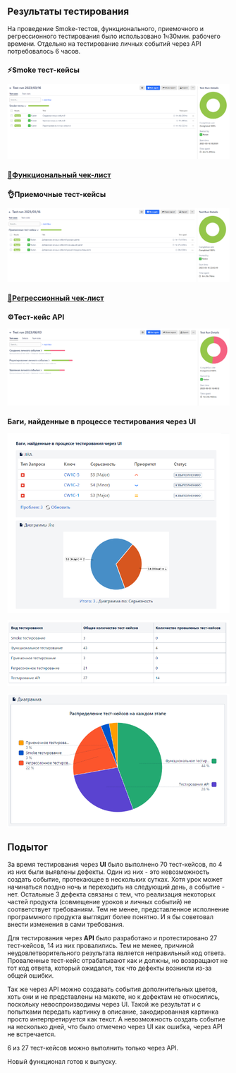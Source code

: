 ## Результаты тестирования

На проведение Smoke-тестов, функционального, приемочного и регрессионного тестирования было использовано 1ч30мин. рабочего времени. Отдельно на тестирование личных событий через API потребовалось 6 часов.


### ⚡Smoke тест-кейсы

![](/documents/pic/Result_smoke.png)

### [🔧Функциональный чек-лист](https://github.com/RuslanPir/QA_Ingener_portfolio/blob/68a348345eb811f25cf6258b0869a33cda6868a5/documents/Result_func.pdf)



### 👌Приемочные тест-кейсы

![](/documents/pic/Result_accept.png)

### [🔨Регрессионный чек-лист](https://github.com/RuslanPir/QA_Ingener_portfolio/blob/68a348345eb811f25cf6258b0869a33cda6868a5/documents/Result_rege.pdf)



### ⚙️Тест-кейс API

![](/documents/pic/Result_API.png)


### Баги, найденные в процессе тестирования через UI

![](/documents/pic/Bugs_UI.png)

![](/documents/pic/Bugs_UI-2.png)

![](/documents/pic/Quantity_TC.png)

## Подытог

За время тестирования через **UI** было выполнено 70 тест-кейсов, по 4 из них были выявлены дефекты. Один из них - это невозможность создать событие, протекающее в нескольких сутках. Хотя урок может начинаться поздно ночь и переходить на следующий день, а событие - нет. Остальные 3 дефекта связаны с тем, что реализация некоторых частей продукта (совмещение уроков и личных событий) не соответствует требованиям. Тем не менее, представленное исполнение программного продукта выглядит более понятно. И я бы советовал внести изменения в сами требования. 

Для тестирования через **API** было разработано и протестировано 27 тест-кейсов, 14 из них провалились. Тем не менее, причиной неудовлетворительного результата является неправильный код ответа. Проваленные тест-кейс отрабатывают как и должны, но возвращают не тот код ответа, который ожидался, так что дефекты возникли из-за общей ошибки. 

Так же через API можно создавать события дополнительных цветов, хоть они и не представлены на макете, но к дефектам не относились, поскольку невоспроизводимы через UI. Такой же результат и с попытками передать картинку в описание, закодированная картинка просто интерпретируется как текст. А невозможность создать событие на несколько дней, что было отмечено через UI как ошибка, через API не встречается.

6 из 27 тест-кейсов можно выполнить только через API.

Новый функционал готов к выпуску.
